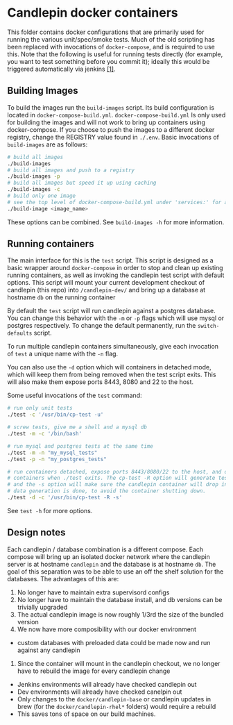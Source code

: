 # Candlepin docker containers
This folder contains docker configurations that are primarily used for running the various unit/spec/smoke tests.
Much of the old scripting has been replaced with invocations of `docker-compose`, and is required to use this. Note that
the following is useful for running tests directly (for example, you want to test something before you commit it);
ideally this would be triggered automatically via jenkins [[1]](https://github.com/candlepin/candlepin-jobs).

## Building Images
To build the images run the `build-images` script.  Its build configuration is located in `docker-compose-build.yml`.
`docker-compose-build.yml`  Is only used for building the images and will not work to bring up containers using docker-compose.
If you choose to push the images to a different docker registry, change the REGISTRY value found in `./.env`.
Basic invocations of `build-images` are as follows:

```sh
# build all images
./build-images
# build all images and push to a registry
./build-images -p
# build all images but speed it up using caching
./build-images -c
# build only one image
# see the top level of docker-compose-build.yml under 'services:' for a list of image names
./build-image <image_name>
```
These options can be combined.  See `build-images -h` for more information.

## Running containers
The main interface for this is the `test` script.  This script is designed as a basic wrapper around `docker-compose`
in order to stop and clean up existing running containers, as well as invoking the candlepin test script with default
options.  This script will mount your current development checkout of candlepin (this repo) into `/candlepin-dev/`
and bring up a database at hostname `db` on the running container

By default the `test` script will run candlepin against a postgres database.  You can change this behavior with the
`-m` or `-p` flags which will use mysql or postgres respectively. To change the default permanently,
run the `switch-defaults` script.

To run multiple candlepin containers simultaneously, give each invocation of `test` a unique name with the `-n` flag.

You can also use the `-d` option which will containers in detached mode, which will keep them from being removed
when the test script exits. This will also make them expose ports 8443, 8080 and 22 to the host.

Some useful invocations of the `test` command:

```sh
# run only unit tests
./test -c '/usr/bin/cp-test -u'

# screw tests, give me a shell and a mysql db
./test -m -c '/bin/bash'

# run mysql and postgres tests at the same time
./test -m -n "my_mysql_tests"
./test -p -n "my_postgres_tests"

# run containers detached, expose ports 8443/8080/22 to the host, and don't remove
# containers when ./test exits. The cp-test -R option will generate test data, content & rpms,
# and the -s option will make sure the candlepin container will drop into the shell once the
# data generation is done, to avoid the container shutting down.
./test -d -c '/usr/bin/cp-test -R -s'
```

See `test -h` for more options.

## Design notes
Each candlepin / database combination is a different compose.  Each compose will bring up an isolated docker network where
the candlepin server is at hostname `candlepin` and the database is at hostname `db`.  The goal of this separation was to
be able to use an off the shelf solution for the databases. The advantages of this are:

1. No longer have to maintain extra supervisord configs
1. No longer have to maintain the database install, and db versions can be trivially upgraded
1. The actual candlepin image is now roughly 1/3rd the size of the bundled version
1. We now have more composibility with our docker environment
  * custom databases with preloaded data could be made now and run against any candlepin
1. Since the container will mount in the candlepin checkout, we no longer have to rebuild the image for every candlepin change
  * Jenkins environments will already have checked candlepin out
  * Dev environments will already have checked canelpin out
  * Only changes to the `docker/candlepin-base` or candlepin updates in brew (for the `docker/candlepin-rhel*` folders) would require a rebuild
  * This saves tons of space on our build machines.


